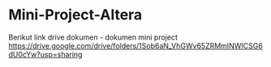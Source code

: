 # Mini-Project-Altera

Berikut link drive dokumen - dokumen mini project
https://drive.google.com/drive/folders/1Sob6aN_VhGWv65ZRMmINWICSG6dU0cYw?usp=sharing
